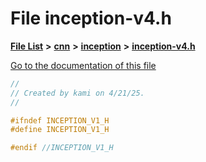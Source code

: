 

# File inception-v4.h

[**File List**](files.md) **>** [**cnn**](dir_40be95ab8912b8deac694fbe2f8f2654.md) **>** [**inception**](dir_b2aa8ff22ef72860ed32a476dd9404fe.md) **>** [**inception-v4.h**](inception-v4_8h.md)

[Go to the documentation of this file](inception-v4_8h.md)


```C++
//
// Created by kami on 4/21/25.
//

#ifndef INCEPTION_V1_H
#define INCEPTION_V1_H

#endif //INCEPTION_V1_H
```


